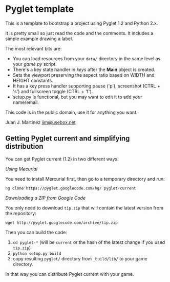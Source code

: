 Pyglet template
===============

This is a template to bootstrap a project using Pyglet 1.2 and Python 2.x.

It is pretty small so just read the code and the comments. It includes
a simple example drawing a label.

The most relevant bits are:

 - You can load resources from your `data/` directory in the same level as your *game.py* script.
 - There's a key state handler in *keys* after the **Main** object is created.
 - Sets the viewport preserving the aspect ratio based on WIDTH and HEIGHT constants.
 - It has a key press handler supporting pause ('p'), screenshot (CTRL + 's') and fullscreen toggle (CTRL + 'f').
 - setup.py is functional, but you may want to edit it to add your name/email.

This code is in the public domain, use it for anything you want.

Juan J. Martinez <jjm@usebox.net>


Getting Pyglet current and simplifying distribution
---------------------------------------------------

You can get Pyglet current (1.2) in two different ways:

*Using Mecurial*

You need to install Mercurial first, then go to a temporary directory and run:

    hg clone https://pyglet.googlecode.com/hg/ pyglet-current

*Downloading a ZIP from Google Code*

You only need to download `tip.zip` that will contain the latest version from the repository:

    wget http://pyglet.googlecode.com/archive/tip.zip

Then you can build the code:

1. `cd pyglet-*` (will be `current` or the hash of the latest change if you used `tip.zip`)
2. `python setup.py build`
3. copy resulting `pyglet/` directory from `_build/lib/` to your game directory.

In that way you can distribute Pyglet current with your game.

